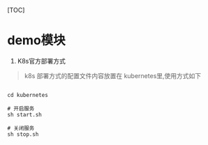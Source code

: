 [TOC]

# demo模块

1. K8s官方部署方式

> k8s 部署方式的配置文件内容放置在 kubernetes里,使用方式如下

```shell

cd kubernetes

# 开启服务
sh start.sh

# 关闭服务
sh stop.sh
```
